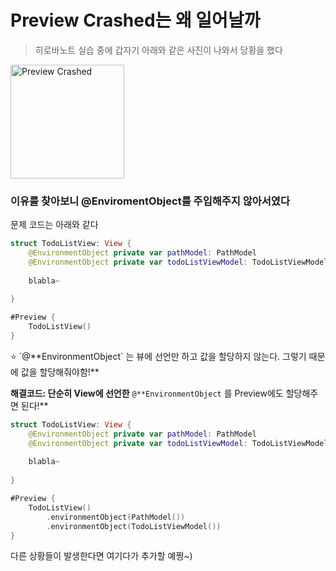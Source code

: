 # Preview Crashed는 왜 일어날까
> 히로바노트 실습 중에 갑자기 아래와 같은 사진이 나와서 당황을 했다

<img width="182" alt="Preview Crashed" src="https://github.com/HELLOHIDI/SwiftUILab/assets/54922625/43e432ac-fbe8-45e3-8aff-13dac8d5dccb">

### 이유를 찾아보니 @EnviromentObject를 주입해주지 않아서였다

문제 코드는 아래와 같다

```swift
struct TodoListView: View {
    @EnvironmentObject private var pathModel: PathModel
    @EnvironmentObject private var todoListViewModel: TodoListViewModel
    
    blabla~
    
}

#Preview {
    TodoListView()
}

```

<aside>
⭐ `@**EnvironmentObject` 는 뷰에 선언만 하고 값을 할당하지 않는다. 그렇기 때문에 값을 할당해줘야함!**

</aside>

**해결코드: 단순히 View에 선언한** `@**EnvironmentObject` 를 Preview에도 할당해주면 된다!**

```swift
struct TodoListView: View {
    @EnvironmentObject private var pathModel: PathModel
    @EnvironmentObject private var todoListViewModel: TodoListViewModel
    
    blabla~
    
}

#Preview {
    TodoListView()
        .environmentObject(PathModel())
        .environmentObject(TodoListViewModel())
}
```

다른 상황들이 발생한다면 여기다가 추가할 예쩡~)

